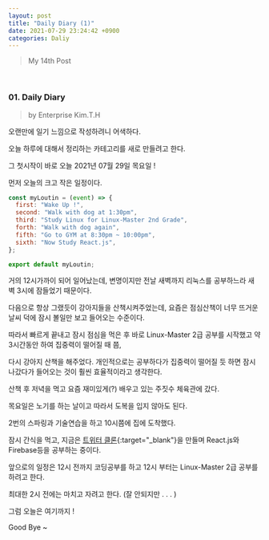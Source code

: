 ```yaml
---
layout: post
title: "Daily Diary (1)"
date: 2021-07-29 23:24:42 +0900
categories: Daliy
---
```


> My 14th Post

<br>

### 01. Daily Diary

> by Enterprise Kim.T.H

오랜만에 일기 느낌으로 작성하려니 어색하다.

오늘 하루에 대해서 정리하는 카테고리를 새로 만들려고 한다.

그 첫시작이 바로 오늘 2021년 07월 29일 목요일 !

먼저 오늘의 크고 작은 일정이다.

```javascript
const myLoutin = (event) => {
  first: "Wake Up !",
  second: "Walk with dog at 1:30pm",
  third: "Study Linux for Linux-Master 2nd Grade",
  forth: "Walk with dog again",
  fifth: "Go to GYM at 8:30pm ~ 10:00pm",
  sixth: "Now Study React.js",
};

export default myLoutin;
```

거의 12시가까이 되어 일어났는데, 변명이지만 전날 새벽까지 리눅스를 공부하느라 새벽 3시에 잠들었기 때문이다.

다음으로 항상 그랬듯이 강아지들을 산책시켜주었는데, 요즘은 점심산책이 너무 뜨거운 날씨 덕에 잠시 볼일만 보고 들어오는 수준이다.

따라서 빠르게 끝내고 잠시 점심을 먹은 후 바로 Linux-Master 2급 공부를 시작했고 약 3시간동안 하여 집중력이 떨어질 때 쯤,

다시 강아지 산책을 해주었다. 개인적으로는 공부하다가 집중력이 떨어질 듯 하면 잠시 나갔다가 들어오는 것이 훨씬 효율적이라고 생각한다.

산책 후 저녁을 먹고 요즘 재미있게(?) 배우고 있는 주짓수 체육관에 갔다.

목요일은 노기를 하는 날이고 따라서 도복을 입지 않아도 된다.

2번의 스파링과 기술연습을 하고 10시쯤에 집에 도착했다.

잠시 간식을 먹고, 지금은 [트위터 클론](https://github.com/Enterprise09/ewitter.git){:target="\_blank"}을 만들며 React.js와 Firebase등을 공부하는 중이다.

앞으로의 일정은 12시 전까지 코딩공부를 하고 12시 부터는 Linux-Master 2급 공부를 하려고 한다.

최대한 2시 전에는 마치고 자려고 한다. (잘 안되지만 . . . )

그럼 오늘은 여기까지 !

Good Bye ~
